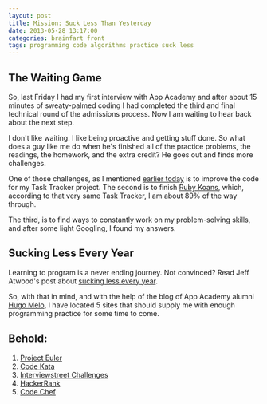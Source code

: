 ```yaml
---
layout: post
title: Mission: Suck Less Than Yesterday
date: 2013-05-28 13:17:00
categories: brainfart front
tags: programming code algorithms practice suck less
---
```


## The Waiting Game

So, last Friday I had my first interview with App Academy and after about 15 minutes of sweaty-palmed coding I had completed the third and final technical round of the admissions process. Now I am waiting to hear back about the next step. 

I don't like waiting. I like being proactive and getting stuff done. So what does a guy like me do when he's finished all of the practice problems, the readings, the homework, and the extra credit? He goes out and finds more challenges. 

One of those challenges, as I mentioned [earlier today][8] is to improve the code for my Task Tracker project. The second is to finish [Ruby Koans][9], which, according to that very same Task Tracker, I am about 89% of the way through. 

The third, is to find ways to constantly work on my problem-solving skills, and after some light Googling, I found my answers. 

## Sucking Less Every Year

Learning to program is a never ending journey. Not convinced? Read Jeff Atwood's post about [sucking less every year][4]. 

So, with that in mind, and with the help of the blog of App Academy alumni [Hugo Melo][1], I have located 5 sites that should supply me with enough programming practice for some time to come. 

## Behold:

1. [Project Euler][2]
2. [Code Kata][3]
3. [Interviewstreet Challenges][5]
4. [HackerRank][6] 
5. [Code Chef][7]


[1]: http://hugomelo.com/
[2]: http://projecteuler.net/about
[3]: http://codekata.pragprog.com/2007/01/code_kata_backg.html
[4]: http://www.codinghorror.com/blog/2006/03/sucking-less-every-year.html
[5]: https://www.interviewstreet.com/challenges/
[6]: https://www.hackerrank.com/
[7]: http://www.codechef.com/
[8]: http://www.circleround.net/projects/front/2013/05/28/big-project-refactor.html
[9]: http://rubykoans.org
